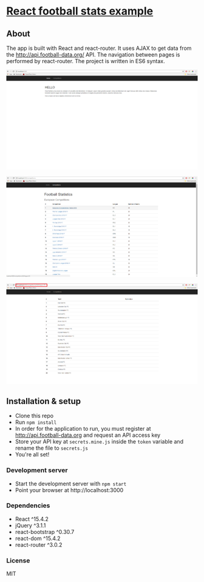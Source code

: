 # [React football stats example](https://github.com/Va5s0/react-football-stats.git)

## About

The app is built with React and react-router. It uses AJAX to get data from the http://api.football-data.org/ API. The navigation between pages is performed by react-router. The project is written in ES6 syntax.  

![alt text](screenshots/HomePage.png "Home Page")

![alt text](screenshots/CompetitionsPage.png "Competitions Page")

![alt text](screenshots/LeaguePage.png "League Page")

## Installation & setup

* Clone this repo
* Run `npm install`
* In order for the application to run, you must register at http://api.football-data.org and request an API access key
* Store your API key at `secrets.mine.js` inside the `token` variable and rename the file to `secrets.js`
* You're all set!

### Development server

* Start the development server with `npm start`
* Point your browser at http://localhost:3000

### Dependencies

* React ^15.4.2
* jQuery ^3.1.1
* react-bootstrap ^0.30.7
* react-dom ^15.4.2
* react-router ^3.0.2


### License

MIT

